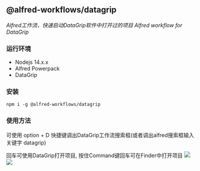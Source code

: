 ## @alfred-workflows/datagrip

*Alfred工作流，快速启动DataGrip软件中打开过的项目*
*Alfred workflow for DataGrip*

### 运行环境

* Nodejs 14.x.x
* Alfred Powerpack 
* DataGrip

### 安装

```
npm i -g @alfred-workflows/datagrip
```

### 使用方法

可使用 option + D 快捷键调出DataGrip工作流搜索框(或者调出alfred搜索框输入关键字 datagrip)

回车可使用DataGrip打开项目, 按住Command键回车可在Finder中打开项目
![](./docs/pycharm.png)
![](./docs/pycharm2.png)



